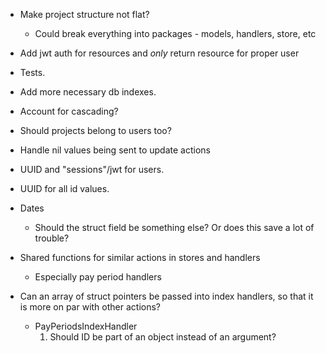* Make project structure not flat?
  - Could break everything into packages - models, handlers, store, etc

* Add jwt auth for resources and _only_ return resource for proper user

* Tests.

* Add more necessary db indexes.

* Account for cascading?

* Should projects belong to users too?

* Handle nil values being sent to update actions

* UUID and "sessions"/jwt for users.

* UUID for all id values.

* Dates
  - Should the struct field be something else? Or does this save a lot of trouble?

* Shared functions for similar actions in stores and handlers
  - Especially pay period handlers

* Can an array of struct pointers be passed into index handlers, so that it is more
on par with other actions?
  - PayPeriodsIndexHandler
    1. Should ID be part of an object instead of an argument?
